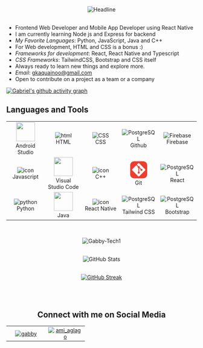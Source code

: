<div align="center">
  <img src="https://readme-typing-svg.herokuapp.com?color=355e3b&size=36&font=roboto&center=true&vCenter=true&width=800&height=50&lines=Junior+Software+Engineer;UX+Designer;Problem+Solver;Graphic+Designer" alt="Headline" />
</div>

<br>

- Frontend Web Developer and Mobile App Developer using React Native
- I am currently learning Node js and Express for backend
- *My Favorite Languages*: Python, JavaScript, Java and C++
- For Web development, HTML and CSS is a bonus :)
- *Frameworks for development*: React, React Native and Typescript
- *CSS Frameworks*: TailwindCSS, Bootstrap and CSS itself
- Always ready to learn new things and explore more.
- *Email*: gkaquainoo@gmail.com
- Open to contribute on a project as a team or a company

 [![Gabriel's github activity graph](https://github-readme-activity-graph.vercel.app/graph?username=Gabby-Tech1&bg_color=ffffff&color=00eeff&line=21fc0d&point=000000&area=true&hide_border=true)](https://github.com/Gabby-Tech1/)

## Languages and Tools
<!-- Languages table -->
<table align="center">
      <!-- Row 1 -->
   <tr>
      <!-- Column 1 -->
      <td align="center" width="90">
         <img src="https://upload.wikimedia.org/wikipedia/commons/thumb/e/e3/Android_Studio_Icon_%282014-2019%29.svg/1200px-Android_Studio_Icon_%282014-2019%29.svg.png" width="50" height="50"/>
         <br>Android Studio
      </td>
      <!-- Column 2 -->
      <td align="center" width="90">
         <img src="https://upload.wikimedia.org/wikipedia/commons/thumb/3/38/HTML5_Badge.svg/1200px-HTML5_Badge.svg.png" alt="html" width="50" height="50"/>
         <br>HTML
      </td>
      <!-- Column 3 -->
     <td align="center" width="90">
         <img src="https://upload.wikimedia.org/wikipedia/commons/thumb/6/62/CSS3_logo.svg/800px-CSS3_logo.svg.png" alt="CSS" border="0" width="50" height="50">
         <br>CSS
      </td>
     <!-- Column 4 -->
      <td align="center" width="90">
         <img src="https://www.vectorlogo.zone/logos/github/github-icon.svg" width="45" height="45" alt="PostgreSQL" />
      <br>Github
      </td>
     <!-- Column 5 -->
      <td align="center" width="90">
         <img src="https://cdn.freebiesupply.com/logos/thumbs/1x/firebase-1-logo.png" width="45" height="45" alt="Firebase" />
      <br>Firebase
      </td>
   </tr>   
  <!-- Row 2-->
   <tr>
      <!-- Column 1 -->
      <td align="center" width="90">
         <img src="https://techstack-generator.vercel.app/js-icon.svg" alt="icon" width="45" height="45" />
      <br>Javascript
      </td>
      <!-- Column 2 -->
      <td align="center" width="90">
         <img src="https://upload.wikimedia.org/wikipedia/commons/thumb/9/9a/Visual_Studio_Code_1.35_icon.svg/2048px-Visual_Studio_Code_1.35_icon.svg.png" width="50" height="50"/>
         <br>Visual Studio Code
      </td>
      <!-- Column 3 -->
      <td align="center" width="90">
         <img src="https://cdn.freebiesupply.com/logos/thumbs/1x/c-logo.png" alt="icon" width="45" height="45" />
      <br>C++
      </td>
     <!-- Column 4 -->
      <td align="center" width="90">
         <img src="https://raw.githubusercontent.com/tandpfun/skill-icons/59059d9d1a2c092696dc66e00931cc1181a4ce1f/icons/Git.svg" width="45" height="45" alt="PostgreSQL" />
      <br>Git
      </td>
     <!-- Column 5 -->
      <td align="center" width="90">
         <img src="https://cdn.freebiesupply.com/logos/large/2x/react-1-logo-png-transparent.png" width="45" height="45" alt="PostgreSQL" />
      <br>React
      </td>
   </tr>
   <tr>
      <!-- Column 1 -->
      <td align="center" width="90">
         <img src="https://cdn.freebiesupply.com/logos/thumbs/1x/python-3-logo.png" alt="python" width="65" height="65" />
      <br>Python
      </td>
      <!-- Column 2 -->
      <td align="center" width="90">
         <img src="https://cdn.freebiesupply.com/logos/thumbs/1x/java-logo.png" width="50" height="50"/>
         <br>Java
      </td>
      <!-- Column 3 -->
      <td align="center" width="90">
         <img src="https://www.appcoda.com/wp-content/uploads/2015/04/react-native.png" alt="icon" width="45" height="45" />
      <br>React Native
      </td>
     <!-- Column 4 -->
      <td align="center" width="90">
         <img src="https://mythinkpond.com/img/logo/tailwindcss-logo.png" width="45" height="45" alt="PostgreSQL" />
      <br>Tailwind CSS
      </td>
     <!-- Column 5 -->
      <td align="center" width="90">
         <img src="https://them.es/starter-bootstrap/wp-content/uploads/sites/7/2021/05/bootstrap-logo-300x239.png" width="45" height="45" alt="PostgreSQL" />
      <br>Bootstrap
      </td>
   </tr> 
</table>

<br>
<p align="center">
   <img align="center" src="https://github-readme-stats.vercel.app/api/top-langs?username=Gabby-Tech1&show_icons=true&locale=en&layout=compact" alt="Gabby-Tech1" />
</p>

<br>

<div align="center">
    <img src="https://github-readme-stats.vercel.app/api?username=Gabby-Tech1&show_icons=true" alt="GitHub Stats" />
</div>
<br>

<div align="center">
  
  [![GitHub Streak](https://streak-stats.demolab.com/?user=Gabby-Tech1)](https://git.io/streak-stats)
</div>
<br><br>

<h2 align="center"> Connect with me on Social Media </h2>
<table align="center">
   <tr>
      <td align="center" width="90">
         <a href="https://wa.me/233591071237?text=Hello%20Samuella," target="blank"><img align="center" src="https://raw.githubusercontent.com/rahuldkjain/github-profile-readme-generator/master/src/images/icons/Social/whatsapp.svg" alt="gabby" height="30" width="40" /></a>
      </td>
      <td align="center" width="90">
         <a href="https://www.linkedin.com/in/gabriel-kwame-addo-quainoo-3b0960297" target="blank"><img align="center" src="https://raw.githubusercontent.com/rahuldkjain/github-profile-readme-generator/master/src/images/icons/Social/linked-in-alt.svg" alt="ami_aglago" height="30" width="40" /></a>
      </td>
   </tr>
</table>
